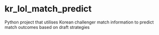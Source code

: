 # kr_lol_match_predict
Python project that utilises Korean challenger match information to predict match outcomes based on draft strategies 
